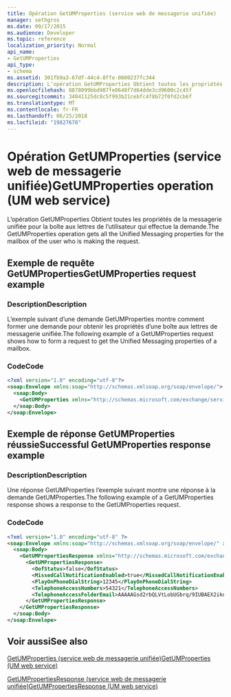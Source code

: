 ```yaml
---
title: Opération GetUMProperties (service web de messagerie unifiée)
manager: sethgros
ms.date: 09/17/2015
ms.audience: Developer
ms.topic: reference
localization_priority: Normal
api_name:
- GetUMProperties
api_type:
- schema
ms.assetid: 301fb9a3-67df-44c4-8ffe-0600237fc344
description: L’opération GetUMProperties Obtient toutes les propriétés de la messagerie unifiée pour la boîte aux lettres de l’utilisateur qui effectue la demande.
ms.openlocfilehash: 8878099bbd907fe0648f7d64dde3cd9600c2c45f
ms.sourcegitcommit: 34041125dc8c5f993b21cebfc4f8b72f0fd2cb6f
ms.translationtype: MT
ms.contentlocale: fr-FR
ms.lasthandoff: 06/25/2018
ms.locfileid: "19827678"
---
```

# <a name="getumproperties-operation-um-web-service"></a><span data-ttu-id="0eaa3-103">Opération GetUMProperties (service web de messagerie unifiée)</span><span class="sxs-lookup"><span data-stu-id="0eaa3-103">GetUMProperties operation (UM web service)</span></span>

<span data-ttu-id="0eaa3-104">L’opération GetUMProperties Obtient toutes les propriétés de la messagerie unifiée pour la boîte aux lettres de l’utilisateur qui effectue la demande.</span><span class="sxs-lookup"><span data-stu-id="0eaa3-104">The GetUMProperties operation gets all the Unified Messaging properties for the mailbox of the user who is making the request.</span></span>
  
## <a name="getumproperties-request-example"></a><span data-ttu-id="0eaa3-105">Exemple de requête GetUMProperties</span><span class="sxs-lookup"><span data-stu-id="0eaa3-105">GetUMProperties request example</span></span>

### <a name="description"></a><span data-ttu-id="0eaa3-106">Description</span><span class="sxs-lookup"><span data-stu-id="0eaa3-106">Description</span></span>

<span data-ttu-id="0eaa3-107">L’exemple suivant d’une demande GetUMProperties montre comment former une demande pour obtenir les propriétés d’une boîte aux lettres de messagerie unifiée.</span><span class="sxs-lookup"><span data-stu-id="0eaa3-107">The following example of a GetUMProperties request shows how to form a request to get the Unified Messaging properties of a mailbox.</span></span>
  
### <a name="code"></a><span data-ttu-id="0eaa3-108">Code</span><span class="sxs-lookup"><span data-stu-id="0eaa3-108">Code</span></span>

```XML
<?xml version="1.0" encoding="utf-8"?>
<soap:Envelope xmlns:soap="http://schemas.xmlsoap.org/soap/envelope/">
  <soap:Body>
    <GetUMProperties xmlns="http://schemas.microsoft.com/exchange/services/2006/messages" />
  </soap:Body>
</soap:Envelope>
```

## <a name="successful-getumproperties-response-example"></a><span data-ttu-id="0eaa3-109">Exemple de réponse GetUMProperties réussie</span><span class="sxs-lookup"><span data-stu-id="0eaa3-109">Successful GetUMProperties response example</span></span>

### <a name="description"></a><span data-ttu-id="0eaa3-110">Description</span><span class="sxs-lookup"><span data-stu-id="0eaa3-110">Description</span></span>

<span data-ttu-id="0eaa3-111">Une réponse GetUMProperties l’exemple suivant montre une réponse à la demande GetUMProperties.</span><span class="sxs-lookup"><span data-stu-id="0eaa3-111">The following example of a GetUMProperties response shows a response to the GetUMProperties request.</span></span>
  
### <a name="code"></a><span data-ttu-id="0eaa3-112">Code</span><span class="sxs-lookup"><span data-stu-id="0eaa3-112">Code</span></span>

```XML
<?xml version="1.0" encoding="utf-8" ?>
<soap:Envelope xmlns:soap="http://schemas.xmlsoap.org/soap/envelope/" xmlns:xsi="http://www.w3.org/2001/XMLSchema-instance" xmlns:xsd="http://www.w3.org/2001/XMLSchema">
  <soap:Body>
    <GetUMPropertiesResponse xmlns="http://schemas.microsoft.com/exchange/services/2006/messages">
      <GetUMPropertiesResponse>
        <OofStatus>false</OofStatus> 
        <MissedCallNotificationEnabled>true</MissedCallNotificationEnabled> 
        <PlayOnPhoneDialString>12345</PlayOnPhoneDialString> 
        <TelephoneAccessNumbers>54321</TelephoneAccessNumbers> 
        <TelephoneAccessFolderEmail>AAAAAGsd2rbQLVtLobUGbrq/9IUBAEX2ikn/L8JJtI5WHI0FAW8AAAFXHhsAAA==</TelephoneAccessFolderEmail> 
      </GetUMPropertiesResponse>
    </GetUMPropertiesResponse>
  </soap:Body>
</soap:Envelope>
```

## <a name="see-also"></a><span data-ttu-id="0eaa3-113">Voir aussi</span><span class="sxs-lookup"><span data-stu-id="0eaa3-113">See also</span></span>



[<span data-ttu-id="0eaa3-114">GetUMProperties (service web de messagerie unifiée)</span><span class="sxs-lookup"><span data-stu-id="0eaa3-114">GetUMProperties (UM web service)</span></span>](getumproperties-um-web-service.md)
  
[<span data-ttu-id="0eaa3-115">GetUMPropertiesResponse (service web de messagerie unifiée)</span><span class="sxs-lookup"><span data-stu-id="0eaa3-115">GetUMPropertiesResponse (UM web service)</span></span>](getumpropertiesresponse-um-web-service.md)

